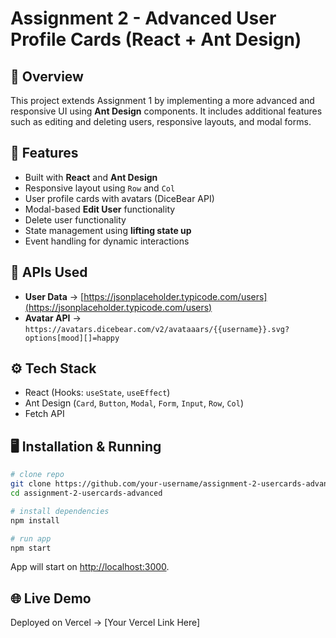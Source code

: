 # Assignment 2 - Advanced User Profile Cards (React + Ant Design)

## 📖 Overview

This project extends Assignment 1 by implementing a more advanced and responsive UI using **Ant Design** components. It includes additional features such as editing and deleting users, responsive layouts, and modal forms.

## 🚀 Features

* Built with **React** and **Ant Design**
* Responsive layout using `Row` and `Col`
* User profile cards with avatars (DiceBear API)
* Modal-based **Edit User** functionality
* Delete user functionality
* State management using **lifting state up**
* Event handling for dynamic interactions

## 🔗 APIs Used

* **User Data** → [https://jsonplaceholder.typicode.com/users](https://jsonplaceholder.typicode.com/users)
* **Avatar API** → `https://avatars.dicebear.com/v2/avataaars/{{username}}.svg?options[mood][]=happy`

## ⚙️ Tech Stack

* React (Hooks: `useState`, `useEffect`)
* Ant Design (`Card`, `Button`, `Modal`, `Form`, `Input`, `Row`, `Col`)
* Fetch API

## 🖥️ Installation & Running

```bash
# clone repo
git clone https://github.com/your-username/assignment-2-usercards-advanced.git
cd assignment-2-usercards-advanced

# install dependencies
npm install

# run app
npm start
```

App will start on [http://localhost:3000](http://localhost:3000).

## 🌐 Live Demo

Deployed on Vercel → \[Your Vercel Link Here]
